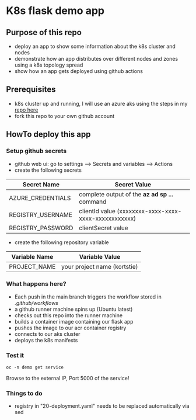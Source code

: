 # K8s flask demo app

## Purpose of this repo

- deploy an app to show some information about the k8s cluster and nodes
- demonstrate how an app distributes over different nodes and zones using a k8s topology spread
- show how an app gets deployed using github actions

## Prerequisites

- k8s cluster up and running, I will use an azure aks using the steps in my [repo here](https://github.com/kortstie/azure-aks-setup-manual)
- fork this repo to your own github account

## HowTo deploy this app

### Setup github secrets

- github web ui: go to settings --> Secrets and variables --> Actions
- create the following secrets

| Secret Name | Secret Value |
|-------------|--------------|
| AZURE_CREDENTIALS     | complete output of the **az ad sp ...** command       |
| REGISTRY_USERNAME | clientId value (xxxxxxxx-xxxx-xxxx-xxxx-xxxxxxxxxxxx) |
| REGISTRY_PASSWORD | clientSecret value |

- create the following repository variable

| Variable Name | Variable Value |
|-------------|--------------|
| PROJECT_NAME | your project name (kortstie) |


### What happens here?

- Each push in the main branch triggers the workflow stored in *.github/workflows*
- a github runner machine spins up (Ubuntu latest)
- checks out this repo into the runner machine
- builds a container image containing our flask app
- pushes the image to our acr container registry
- connects to our aks cluster
- deploys the k8s manifests

### Test it

    oc -n demo get service

Browse to the external IP, Port 5000 of the service!

### Things to do

- registry in "20-deployment.yaml" needs to be replaced automatically via sed









